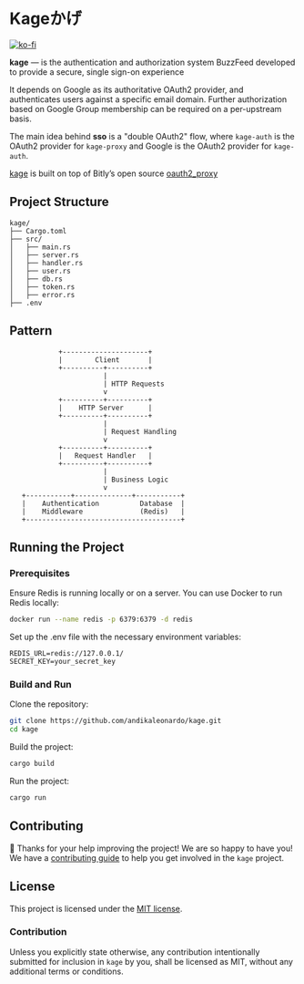 # Kageかげ

[![ko-fi](https://ko-fi.com/img/githubbutton_sm.svg)](https://ko-fi.com/B0B1Z3IGW)

**kage** — is the authentication and authorization system BuzzFeed developed to provide a secure, single sign-on experience

It depends on Google as its authoritative OAuth2 provider, and authenticates
users against a specific email domain. Further authorization based on Google
Group membership can be required on a per-upstream basis.

The main idea behind **sso** is a "double OAuth2" flow, where `kage-auth` is the
OAuth2 provider for `kage-proxy` and Google is the OAuth2 provider for `kage-auth`.

[kage](https://github.com/andikaleonardo/kage) is built on top of Bitly’s open source [oauth2_proxy](https://github.com/bitly/oauth2_proxy)

## Project Structure
```console
kage/
├── Cargo.toml
├── src/
│   ├── main.rs
│   ├── server.rs
│   ├── handler.rs
│   ├── user.rs
│   ├── db.rs
│   ├── token.rs
│   ├── error.rs
├── .env
```

## Pattern
```console
            +---------------------+
            |        Client       |
            +----------+----------+
                       |
                       | HTTP Requests
                       v
            +----------+----------+
            |    HTTP Server      |
            +----------+----------+
                       |
                       | Request Handling
                       v
            +----------+----------+
            |   Request Handler   |
            +----------+----------+
                       |
                       | Business Logic
                       v
   +-----------+--------------+-----------+
   |    Authentication          Database  |
   |    Middleware              (Redis)   |
   +--------------------------------------+

```

## Running the Project

### Prerequisites

Ensure Redis is running locally or on a server. You can use Docker to run Redis locally:
```sh
docker run --name redis -p 6379:6379 -d redis
```

Set up the .env file with the necessary environment variables:
```env
REDIS_URL=redis://127.0.0.1/
SECRET_KEY=your_secret_key
```

### Build and Run

Clone the repository:
```sh
git clone https://github.com/andikaleonardo/kage.git
cd kage
```

Build the project:
```sh
cargo build
```

Run the project:
```sh
cargo run
```

## Contributing

🎈 Thanks for your help improving the project! We are so happy to have
you! We have a [contributing guide][contributing] to help you get involved in the
`kage` project.

## License

This project is licensed under the [MIT license][license].

### Contribution

Unless you explicitly state otherwise, any contribution intentionally submitted
for inclusion in `kage` by you, shall be licensed as MIT, without any
additional terms or conditions.


[contributing]: https://github.com/tokio-rs/axum/blob/main/CONTRIBUTING.md
[license]: https://github.com/tokio-rs/axum/blob/main/axum/LICENSE
